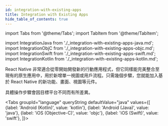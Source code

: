 ```yaml
---
id: integration-with-existing-apps
title: Integration with Existing Apps
hide_table_of_contents: true
---
```


import Tabs from '@theme/Tabs'; import TabItem from '@theme/TabItem';

import IntegrationJava from './\_integration-with-existing-apps-java.md'; import IntegrationObjC from './\_integration-with-existing-apps-objc.md'; import IntegrationSwift from './\_integration-with-existing-apps-swift.md'; import
IntegrationKotlin from './\_integration-with-existing-apps-kotlin.md';

React Native 非常適合從零開始開發新的行動應用程式，但它同樣能完美整合至現有的原生應用中，用於新增單一視圖或用戶流程。只需幾個步驟，您就能加入基於 React Native 的新功能、畫面、視圖等元件。

具體操作步驟會因目標平台不同而有所差異。

<Tabs groupId="language" queryString defaultValue="java" values={[ {label: 'Android (Kotlin)', value: 'kotlin'}, {label: 'Android (Java)', value: 'java'}, {label: 'iOS (Objective-C)', value: 'objc'}, {label: 'iOS (Swift)', value: 'swift'}, ]}>

<TabItem value="kotlin">

<IntegrationKotlin />

</TabItem>
<TabItem value="java">

<IntegrationJava />

</TabItem>
<TabItem value="objc">

<IntegrationObjC />

</TabItem>
<TabItem value="swift">

<IntegrationSwift />

</TabItem>
</Tabs>